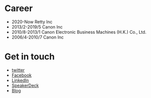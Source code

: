 # Career

- 2020-Now      Retty Inc
- 2013/2-2019/5 Canon Inc
- 2010/8-2013/1 Canon Electronic Business Machines (H.K.) Co., Ltd.
- 2006/4-2010/7 Canon Inc

# Get in touch

- [twitter](https://twitter.com/tunepolo)
- [Facebook](https://www.facebook.com/tunepolo)
- [LinkedIn](https://www.linkedin.com/in/tunepolo/)
- [SpeakerDeck](https://speakerdeck.com/tunepolo)
- [Blog](https://tune.hatenadiary.jp)
